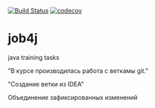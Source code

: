 [![Build Status](https://travis-ci.org/goddelsh/job4j-middle.svg?branch=master)](https://travis-ci.org/goddelsh/job4j-middle)
[![codecov](https://codecov.io/gh/goddelsh/job4j-middle/branch/master/graph/badge.svg)](https://codecov.io/gh/goddelsh/job4j-middle)
# job4j
java training tasks

"В курсе производилась работа с веткамы git."

"Создание ветки из IDEA"

Объединение зафиксированных изменений


